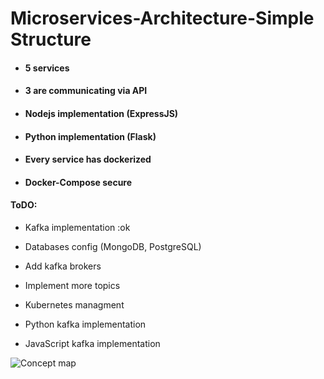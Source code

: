 # Microservices-Architecture-Simple Structure

- #### 5 services
- #### 3 are communicating via API
- #### Nodejs implementation (ExpressJS)
- #### Python implementation (Flask)
- #### Every service has dockerized
- #### Docker-Compose secure

#### ToDO: 
- Kafka implementation :ok
- Databases config (MongoDB, PostgreSQL)
- Add kafka brokers
- Implement more topics
- Kubernetes managment

- Python kafka implementation
- JavaScript kafka implementation
  
![Concept map](https://github.com/user-attachments/assets/ae9907f4-994e-4cfa-887d-5cf34dc6dfa9)
